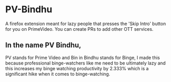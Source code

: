 # PV-Bindhu

A firefox extension meant for lazy people that presses the 'Skip Intro' button for you on PrimeVideo. You can create PRs to add other OTT services.

## In the name PV Bindhu,
PV stands for Prime Video and Bin in Bindhu stands for Binge, I made this because professional binge-watchers like me need to be ultimately lazy and this increases my binge watching productivity by 2.333% which is a significant hike when it comes to binge-watching.
